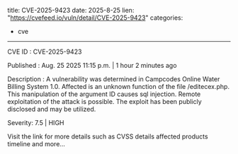  
title: CVE-2025-9423
date: 2025-8-25
lien: "https://cvefeed.io/vuln/detail/CVE-2025-9423"
categories:
  - cve
---

CVE ID : CVE-2025-9423

Published :  Aug. 25
2025
11:15 p.m. | 1 hour
2 minutes ago

Description : A vulnerability was determined in Campcodes Online Water Billing System 1.0. Affected is an unknown function of the file /editecex.php. This manipulation of the argument ID causes sql injection. Remote exploitation of the attack is possible. The exploit has been publicly disclosed and may be utilized.

Severity: 7.5 | HIGH

Visit the link for more details
such as CVSS details
affected products
timeline
and more...

